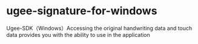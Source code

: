 # ugee-signature-for-windows
Ugee-SDK（Windows）Accessing the original handwriting data and touch data provides you with the ability to use in the application
